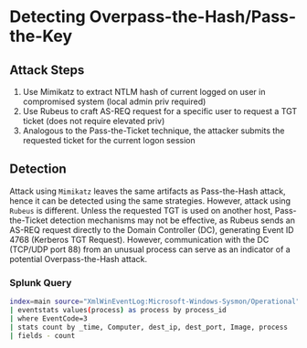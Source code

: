 # Detecting Overpass-the-Hash/Pass-the-Key
## Attack Steps
1. Use Mimikatz to extract NTLM hash of current logged on user in compromised system (local admin priv required)
2. Use Rubeus to craft AS-REQ request for a specific user to request a TGT ticket (does not require elevated priv)
3. Analogous to the Pass-the-Ticket technique, the attacker submits the requested ticket for the current logon session

## Detection
Attack using `Mimikatz` leaves the same artifacts as Pass-the-Hash attack, hence it can be detected using the same strategies.
However, attack using `Rubeus` is different. Unless the requested TGT is used on another host, Pass-the-Ticket detection mechanisms may not be effective, as Rubeus sends an AS-REQ request directly to the Domain Controller (DC), generating Event ID 4768 (Kerberos TGT Request). However, communication with the DC (TCP/UDP port 88) from an unusual process can serve as an indicator of a potential Overpass-the-Hash attack.

### Splunk Query
```bash
index=main source="XmlWinEventLog:Microsoft-Windows-Sysmon/Operational" (EventCode=3 dest_port=88 Image!=*lsass.exe) OR EventCode=1
| eventstats values(process) as process by process_id
| where EventCode=3
| stats count by _time, Computer, dest_ip, dest_port, Image, process
| fields - count
```